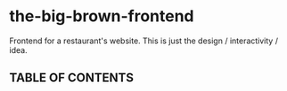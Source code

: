 # the-big-brown-frontend
 Frontend for a restaurant's website. This is just the design / interactivity / idea.

## TABLE OF CONTENTS
 
